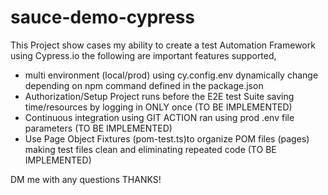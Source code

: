 # sauce-demo-cypress
This Project show cases my ability to create a test Automation Framework using Cypress.io
the following are important features supported,
  - multi environment  (local/prod) using cy.config.env dynamically change depending on npm command defined in the package.json
  - Authorization/Setup Project runs before the E2E test Suite saving time/resources by logging in ONLY once (TO BE IMPLEMENTED)
  - Continuous integration using GIT ACTION ran using prod .env file parameters (TO BE IMPLEMENTED)
  - Use Page Object Fixtures (pom-test.ts)to organize POM files (pages) making test files clean and eliminating repeated code (TO BE IMPLEMENTED)

  DM me with any questions THANKS!
